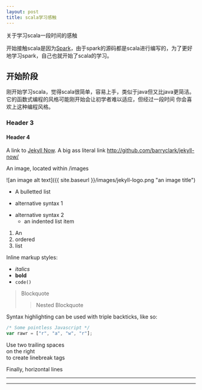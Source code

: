 ```yaml
---
layout: post
title: scala学习感触
---
```


关于学习scala一段时间的感触


  开始接触scala是因为[Spark](http://spark.apache.org/)，由于spark的源码都是scala进行编写的，为了更好地学习spark，自己也就开始了scala的学习。


## 开始阶段
  刚开始学习scala，觉得scala很简单，容易上手，类似于java但又比java更简洁。它的函数式编程的风格可能刚开始会让初学者难以适应，但经过一段时间
你会喜欢上这种编程风格。 

### Header 3

#### Header 4

A link to [Jekyll Now](http://github.com/barryclark/jekyll-now/). A big ass literal link <http://github.com/barryclark/jekyll-now/>

An image, located within /images

![an image alt text]({{ site.baseurl }}/images/jekyll-logo.png "an image title")

* A bulletted list
- alternative syntax 1
+ alternative syntax 2
  - an indented list item

1. An
2. ordered
3. list

Inline markup styles:

- _italics_
- **bold**
- `code()`

> Blockquote
>> Nested Blockquote

Syntax highlighting can be used with triple backticks, like so:

```javascript
/* Some pointless Javascript */
var rawr = ["r", "a", "w", "r"];
```

Use two trailing spaces  
on the right  
to create linebreak tags  

Finally, horizontal lines

----
****
